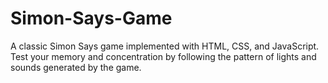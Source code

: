 # Simon-Says-Game
A classic Simon Says game implemented with HTML, CSS, and JavaScript. Test your memory and concentration by following the pattern of lights and sounds generated by the game.
